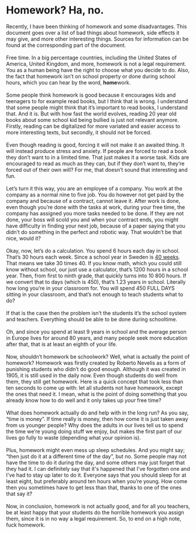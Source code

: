 <h1>Homework? Ha, no.</h1>
Recently, I have been thinking of homework and some disadvantages. This document goes over a list of bad things about homework, side effects it may give, and more other interesting things. Sources for information can be found at the corresponding part of the document.
<br><br>
Free time. In a big percentage countries, including the United States of America, United Kingdom, and more, homework is not a legal requirement. You as a human being have the right to choose what you decide to do. Also, the fact that homework isn’t on school property or done during school hours, which you can hear by the word, <strong>home</strong>work.
<br><br>
Some people think homework is good because it encourages kids and teenagers to for example read books, but I think that is wrong. I understand that some people might think that it’s important to read books, I understand that. And it is. But with how fast the world evolves, reading 20 year old books about some school kid being bullied is just not relevant anymore. Firstly, reading can be digitalized for more variated and easier access to more interesting texts, but secondly, it should not be forced.
<br><br>
Even though reading is good, forcing it will not make it an awaited thing. It will instead produce stress and anxiety. If people are forced to read a book they don’t want to in a limited time. That just makes it a worse task. Kids are encouraged to read as much as they can, but if they don’t want to, they’re forced out of their own will? For me, that doesn’t sound that interesting and fun.
<br><br>
Let’s turn it this way, you are an employee of a company. You work at the company as a normal nine to five job. You do however not get paid by the company and because of a contract, cannot leave it. After work is done, even though you’re done with the tasks at work, during your free time, the company has assigned you more tasks needed to be done. If they are not done, your boss will scold you and when your contract ends, you might have difficulty in finding your next job, because of a paper saying that you didn’t do something in the perfect and robotic way. That wouldn’t be that nice, would it?
<br><br>
Okay, now, let’s do a calculation. You spend 6 hours each day in school. That’s 30 hours each week. Since a school year in Sweden is <a href="https://gymnasieskola.stockholm/en/school-terms-and-vacation-periods-for-upper-secondary-school/">40 weeks</a>. That means we take 30 times 40. If you know math, which you could still know without school, our just use a calculator, that’s 1200 hours in a school year. Then, from first to ninth grade, that quickly turns into 10 800 hours. If we convert that to days (which is 450), that’s 1.23 years in school. Literally how long you’re in your classroom for. You will spend 450 FULL DAYS sitting in your classroom, and that’s not enough to teach students what to do?
<br><br>
If that is the case then the problem isn’t the students it’s the school system and teachers. Everything should be able to be done during schooltime.
<br><br>
Oh, and since you spend at least 9 years in school and the average person in Europe lives for around 80 years, and many people seek more education after that, that is at least an eighth of your life.
<br><br>
Now, shouldn’t homework be schoolwork? Well, what is actually the point of homework? Homework was firstly created by Roberto Nevelis as a form of punishing students who didn’t do good enough. Although it was created in 1905, it is still used in the daily now. Even though students do well from them, they still get homework. Here is a quick concept that took less than ten seconds to come up with: let all students not have homework, except the ones that need it. I mean, what is the point of doing something that you already know how to do well and it only takes up <em>your</em> free time?
<br><br>
What does homework actually do and help with in the long run? As you say, “time is money”. If time really is money, then how come it is just taken away from us younger people? Why does the adults in our lives tell us to spend the time we’re young doing stuff we enjoy, but makes the first part of our lives go fully to waste (depending what your opinion is).
<br><br>
Plus, homework might even mess up sleep schedules. And you might say; “then just do it at a different time of the day”, but no. Some people may not have the time to do it during the day, and some others may just forget that they had it. I can definitely say that it's happened that I’ve forgotten one and I've had to stay up later to do it. Everyone says that you should sleep for at least eight, but preferably around ten hours when you’re young. How come then you sometimes have to get less than that, thanks to one of the ones that say it?
<br><br>
Now, in conclusion, homework is not actually good, and for all you teachers, be at least happy that your students do the horrible homework you assign them, since it is in no way a legal requirement. So, to end on a high note, fuck homework.